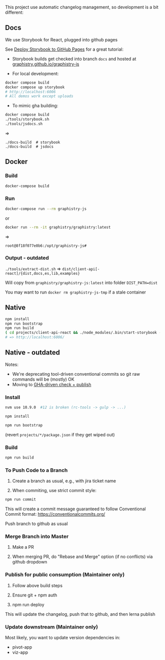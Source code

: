 This project use automatic changelog management, so development is a bit different:

## Docs

We use Storybook for React, plugged into github pages

See [Deploy Storybook to GitHub Pages](https://dev.to/kouts/deploy-storybook-to-github-pages-3bij) for a great tutorial:

* Storybook builds get checked into branch `docs` and hosted at [graphistry.github.io/graphistry-js](https://graphistry.github.io/graphistry-js)

* For local development:

```bash
docker compose build
docker compose up storybook
# http://localhost:6006
# All demos work except uploads
```

* To mimic gha building:

```bash
docker compose build
./tools/storybook.sh
./tools/jsdocs.sh
```

=>

```
./docs-build  # storybook
./docs-build  # jsdocs
```

## Docker

### Build

```bash
docker-compose build
```

### Run

```bash
docker-compose run --rm graphistry-js
```

or

```bash
docker run --rm -it graphistry/graphistry:latest
```

=>

```
root@8f18f077e0b6:/opt/graphistry-js#
```

### Output - outdated

`./tools/extract-dist.sh` => `dist/client-api[-react]/{dist,docs,es,lib,examples}`

Will copy from `graphistry/graphistry-js:latest` into folder `DIST_PATH=dist`

You may want to run `docker rm graphistry-js-tmp` if a stale container

## Native

```bash
npm install
npm run bootstrap
npm run build
( cd projects/client-api-react && ./node_modules/.bin/start-storybook -p 6006 )
# => http://localhost:6006/
```


## Native - outdated

Notes:
* We're deprecating tool-driven conventional commits so git raw commands will be (mostly) OK
* Moving to [GHA-driven check + publish](https://dev.to/xaviercanchal/automatic-versioning-in-a-lerna-monorepo-using-github-actions-4hij)


### Install 

```bash
nvm use 10.9.0  #12 is broken (rc-tools -> gulp -> ...)

npm install

npm run bootstrap
```

(revert `projects/*/package.json` if they get wiped out)

### Build

```bash
npm run build
```

### To Push Code to a Branch

1. Create a branch as usual, e.g., with jira ticket name

2. When commiting, use strict commit style:

```bash
npm run commit
```

This will create a commit message guaranteed to follow Conventional Commit format: https://conventionalcommits.org/

Push branch to github as usual

### Merge Branch into Master

1. Make a PR

2. When merging PR, do "Rebase and Merge" option (if no conflicts) via github dropdown

### Publish for public consumption (Maintainer only)

1. Follow above build steps

2. Ensure git + npm auth

3. npm run deploy

This will update the changelog, push that to github, and then lerna publish


### Update downstream (Maintainer only)

Most likely, you want to update version dependencies in:

* pivot-app
* viz-app
